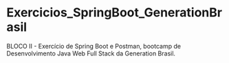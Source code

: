 # Exercicios_SpringBoot_GenerationBrasil
BLOCO II - Exercício de Spring Boot e Postman, bootcamp de Desenvolvimento Java Web Full Stack da Generation Brasil.
